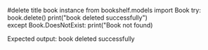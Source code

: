#delete title book instance
from bookshelf.models import Book
try:
    book.delete()
    print("book deleted successfully")  
except Book.DoesNotExist:
    print("Book not found)

Expected output:
    book deleted successfully

